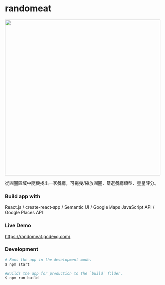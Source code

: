# randomeat

<img src="./demo.gif" height="500"/>

從圓圈區域中隨機找出一家餐廳，可拖曳/縮放圓圈、篩選餐廳類型、星星評分。

### Build app with 
React.js / create-react-app / Semantic UI / Google Maps JavaScript API / Google Places API

### Live Demo
https://randomeat.gcdeng.com/

### Development
```bash
# Runs the app in the development mode.
$ npm start

#Builds the app for production to the `build` folder.
$ npm run build
```